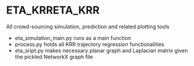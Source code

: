 # ETA_KRRETA_KRR

All crowd-sourcing simulation, prediction and related plotting tools

- eta_simulation_main.py runs as a main function
- process.py holds all KRR trajectory regression functionalities
- eta_sript.py makes necessary planar graph and Laplacian matrix given the pickled NetworkX graph file
